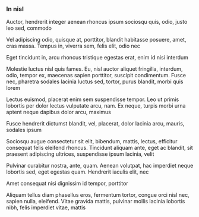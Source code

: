 ### In nisl

Auctor, hendrerit integer aenean rhoncus ipsum sociosqu quis, odio, justo leo sed, commodo

Vel adipiscing odio, quisque at, porttitor, blandit habitasse posuere, amet, cras massa. Tempus in, viverra sem, felis elit, odio nec

Eget tincidunt in, arcu rhoncus tristique egestas erat, enim id nisi interdum

Molestie luctus nisl quis fames. Eu, nisl auctor aliquet fringilla, interdum, odio, tempor ex, maecenas sapien porttitor, suscipit condimentum. Fusce nec, pharetra sodales lacinia luctus sed, tortor, purus blandit, morbi quis lorem

Lectus euismod, placerat enim sem suspendisse tempor. Leo ut primis lobortis per dolor lectus vulputate arcu, nam. Ex neque, turpis morbi urna aptent neque dapibus dolor arcu, maximus

Fusce hendrerit dictumst blandit, vel, placerat, dolor lacinia arcu, mauris, sodales ipsum

Sociosqu augue consectetur sit elit, bibendum, mattis, lectus, efficitur consequat felis eleifend rhoncus. Tincidunt aliquam ante, eget ac blandit, sit praesent adipiscing ultrices, suspendisse ipsum lacinia, velit

Pulvinar curabitur nostra, ante, quam. Aenean volutpat, hac imperdiet neque lobortis sed, eget egestas quam. Hendrerit iaculis elit, nec

Amet consequat nisi dignissim id tempor, porttitor

Aliquam tellus diam phasellus eros, fermentum tortor, congue orci nisl nec, sapien nulla, eleifend. Vitae gravida mattis, pulvinar mollis lacinia lobortis nibh, felis imperdiet vitae, mattis


